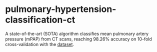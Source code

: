 # pulmonary-hypertension-classification-ct

A state-of-the-art (SOTA) algorithm classifies mean pulmonary artery pressure (mPAP) from CT scans, reaching 98.26% accuracy on 10-fold cross-validation with the [dataset](https://www.kaggle.com/datasets/turkertuncer/ph-ct-v1).
